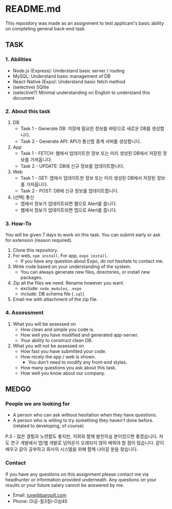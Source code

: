 # README.md
This repository was made as an assignment to test applicant's basic ability on completing general back-end task.

## TASK
### 1. Abilities
- Node.js (Express): Understand basic server / routing
- MySQL: Understand basic management of DB
- React-Native (Expo): Understand basic fetch method
- (selective) SQlite
- (selective?) Minimal understanding on English to understand this document

### 2. About this task
1. DB
    - Task 1 - Generate DB: 저장에 필요한 정보를 바탕으로 새로운 DB를 생성합니다.
    - Task 2 - Generate API: API가 통신할 중계 서버를 생성합니다.
1. App
    - Task 1 - FETCH: 웹에서 업데이트한 정보 또는 미리 생성된 DB에서 저장된 정보를 가져옵니다.
    - Task 2 - UPDATE: DB에 신규 정보를 업데이트합니다.
1. Web
    - Task 1 - GET: 앱에서 업데이트한 정보 또는 미리 생성된 DB에서 저장된 정보를 가져옵니다.
    - Task 2 - POST: DB에 신규 정보를 업데이트합니다.
1. (선택) 통신
    - 앱에서 정보가 업데이트되면 웹으로 Alert를 줍니다.
    - 웹에서 정보가 업데이트되면 앱으로 Alert를 줍니다.

### 3. How-To
You will be given 7 days to work on this task. You can submit early or ask for extension (reason required).
1. Clone this repository.
1. For web, `npm install`. For app, `expo install`.
    - If you have any question about Expo, do not hesitate to contact me.
1. Write code based on your understanding of the system.
    - You can always generate new files, directories, or install new packages.
1. Zip all the files we need. Rename however you want.
    - exclude: `node_modules`, `.expo`
    - include: DB schema file (`.sql`)
1. Email me with attachment of the zip file.

### 4. Assessment
1. What you will be assessed on
    - How clean and simple you code is.
    - How well you have modified and generated app-server.
    - Your ability to construct clean DB.
1. What you will not be assessed on
    - How fast you have submitted your code.
    - How nicely the app / web is shown.
        - You don't need to modify any front-end styles.
    - How many questions you ask about this task.
    - How well you know about our company.

## MEDGO
### People we are looking for
- A person who can ask without hesitation when they have questions.
- A person who is willing to try something they haven't done before. (related to developing, of course)

P.S - 많은 경험과 노련함도 좋지만, 저희와 함께 발전하실 분이었으면 좋겠습니다. 저도 연구 개발에서 앱/웹 개발로 넘어온지 오래되지 않아 배워야 할 점이 많습니다. 같이 배우고 같이 공부하고 회사의 시스템을 위해 함께 나아갈 분을 찾습니다.

### Contact
If you have any questions on this assignment please contact me via headhunter or information provided underneath.
Any questions on your results or your future salary cannot be answered by me.
- Email: [june@baropill.com](mailto:june@baropill.com)
- Phone: OI공-칠3칠I-O삼45